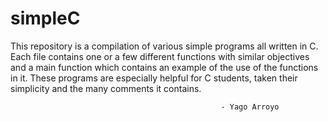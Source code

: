 simpleC
=======

This repository is a compilation of various simple programs all
written in C.
Each file contains one or a few different functions with similar
objectives and a main function which contains an example of the
use of the functions in it.
These programs are especially helpful for C students, taken
their simplicity and the many comments it contains.

                                                   - Yago Arroyo
